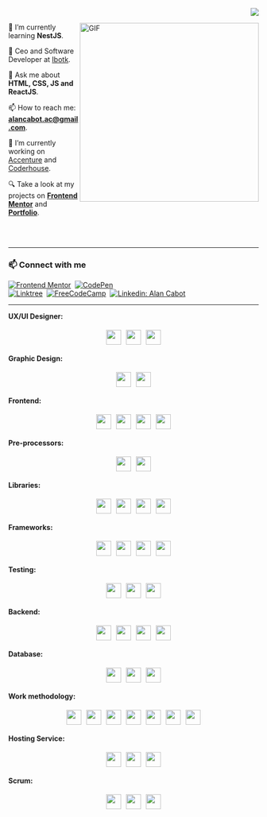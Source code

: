 <p align="right">
  <a href="https://github.com/alanmartinc"><img src="https://img.shields.io/github/followers/alanmartinc?label=follow&style=social" /></a>
</p>

<img align="right" alt="GIF" src="https://user-images.githubusercontent.com/90595158/211714560-d889e973-e44e-45bb-a4f1-6901c269837b.svg" width="360px"/>


🌱 I’m currently learning **NestJS**.

🦾 Ceo and Software Developer at [Ibotk](https://www.ibotk.com/).

💬 Ask me about **HTML, CSS, JS and ReactJS**.

📫 How to reach me: **alancabot.ac@gmail.com**.

🎯 I’m currently working on [Accenture](https://www.accenture.com/ar-es) and  [Coderhouse](https://www.coderhouse.com/).

🔍 Take a look at my projects on [**Frontend Mentor**](https://www.frontendmentor.io/profile/alanmartinc) and [**Portfolio**](https://portfolio-alan-martin-cabot.netlify.app/projects.html).

<br>
<br>

---

<h3 align="left">📫 Connect with me</h3>

<div align = "left"> 

[![Frontend Mentor](https://img.shields.io/badge/-Frontend%20Mentor-5F3DC4?style=for-the-badge&logo=FrontendMentor&logoColor=white&link=https://www.frontendmentor.io/profile/alanmartinc)](https://www.frontendmentor.io/profile/alanmartinc)&nbsp;
[![CodePen](https://img.shields.io/badge/-CodePen-000000?style=for-the-badge&logo=CodePen&logoColor=white&link=https://codepen.io/alanmartinc)](https://codepen.io/alanmartinc)
<br>
[![Linktree](https://img.shields.io/badge/-Linktree-39e09b?&style=for-the-badge&logo=linktree&logoColor=white&link=https://linktr.ee/alanmartinc)](https://linktr.ee/alanmartinc)&nbsp;
[![FreeCodeCamp](https://img.shields.io/badge/-FreeCodeCamp-0A0A23?style=for-the-badge&logo=FreeCodeCamp&logoColor=white&link=https://www.freecodecamp.org/alanmartinc)](https://www.freecodecamp.org/alanmartinc)&nbsp;
[![Linkedin: Alan Cabot](https://img.shields.io/badge/-linkedin-blue?style=for-the-badge&logo=Linkedin&logoColor=white&link=https://www.linkedin.com/in/alan-cabot)](https://www.linkedin.com/in/alan-cabot/)
  
</div>

---

**UX/UI Designer:** 

<div style="display: flex; flex-direction: row; justify-content: center;">
  <img src="https://cdn.svgporn.com/logos/adobe-xd.svg" width="30px" height="30px" hspace="5" vspace="5"/>
  <img src="https://cdn.svgporn.com/logos/figma.svg" width="30px" height="30px" hspace="5" vspace="5"/>
  <img src="https://cdn.svgporn.com/logos/sketch.svg" width="30px" height="30px" hspace="5" vspace="5"/>
</div>

**Graphic Design:** 

<div style="display: flex; flex-direction: row; justify-content: center;">
  <img src="https://cdn.svgporn.com/logos/adobe-illustrator.svg" width="30px" hspace="5" vspace="5"/>
  <img src="https://cdn.svgporn.com/logos/adobe-photoshop.svg" width="30px" hspace="5" vspace="5"/>
</div>

**Frontend:** 

<div style="display: flex; flex-direction: row; justify-content: center;">
  <img src="https://cdn.svgporn.com/logos/html-5.svg" width="30px" height="30px" hspace="5" vspace="5"/>
  <img src="https://cdn.svgporn.com/logos/css-3.svg" width="30px" height="30px" hspace="5" vspace="5"/>
  <img src="https://cdn.svgporn.com/logos/javascript.svg" width="30px" height="30px" hspace="5" vspace="5"/>
  <img src="https://cdn.svgporn.com/logos/typescript-icon.svg" width="30px" height="30px" hspace="5" vspace="5"/>
</div>

**Pre-processors:** 
 
<div style="display: flex; flex-direction: row; justify-content: center;">
  <img src="https://cdn.svgporn.com/logos/sass.svg" width="30px" height="30px" hspace="5" vspace="5"/>
  <img src="https://cdn.svgporn.com/logos/less.svg" width="30px" height="30px" hspace="5" vspace="5"/>
</div>

**Libraries:** 
 
<div style="display: flex; flex-direction: row; justify-content: center;">
  <img src="https://cdn.svgporn.com/logos/jquery.svg" width="30px" height="30px" hspace="5" vspace="5"/>
  <img src="https://cdn.svgporn.com/logos/immer.svg" width="30px" height="30px" hspace="5" vspace="5"/>
  <img src="https://cdn.svgporn.com/logos/ramda.svg" width="30px" height="30px" hspace="5" vspace="5"/>
  <img src="https://cdn.svgporn.com/logos/react.svg" width="30px" height="30px" hspace="5" vspace="5"/>
</div>

**Frameworks:** 
 
<div style="display: flex; flex-direction: row; justify-content: center;">
  <img src="https://cdn.svgporn.com/logos/bootstrap.svg" width="30px" height="30px" hspace="5" vspace="5"/>
  <img src="https://cdn.svgporn.com/logos/django-icon.svg" width="30px" height="30px" hspace="5" vspace="5"/>
  <img src="https://cdn.svgporn.com/logos/angular-icon.svg" width="30px" height="30px" hspace="5" vspace="5"/> 
  <img src="https://cdn.svgporn.com/logos/nextjs.svg" width="30px" height="30px" hspace="5" vspace="5"/>
</div>

**Testing:** 
 
<div style="display: flex; flex-direction: row; justify-content: center;">
  <img src="https://cdn.svgporn.com/logos/jest.svg" width="30px" height="30px" hspace="5" vspace="5"/>
  <img src="https://cdn.svgporn.com/logos/testing-library.svg" width="30px" height="30px" hspace="5" vspace="5"/>
  <img src="https://cdn.svgporn.com/logos/cypress.svg" width="30px" height="30px" hspace="5" vspace="5"/>
</div>

**Backend:** 
 
<div style="display: flex; flex-direction: row; justify-content: center;">
  <img src="https://cdn.svgporn.com/logos/nodejs-icon.svg" width="30px" height="30px" hspace="5" vspace="5"/>
  <img src="https://cdn.svgporn.com/logos/php.svg" width="30px" height="30px" hspace="5" vspace="5"/>
  <img src="https://cdn.svgporn.com/logos/python.svg" width="30px" height="30px" hspace="5" vspace="5"/>
  <img src="https://cdn.svgporn.com/logos/nestjs.svg" width="30px" height="30px" hspace="5" vspace="5"/>
</div>

**Database:** 
 
<div style="display: flex; flex-direction: row; justify-content: center;">
  <img src="https://cdn.svgporn.com/logos/mysql.svg" width="30px" height="30px" hspace="5" vspace="5"/>
  <img src="https://cdn.svgporn.com/logos/mongodb.svg" width="30px" height="30px" hspace="5" vspace="5"/> 
  <img src="https://cdn.svgporn.com/logos/typeorm.svg" width="30px" height="30px" hspace="5" vspace="5"/>
</div>

**Work methodology:** 
 
<div style="display: flex; flex-direction: row; justify-content: center;">
  <img src="https://cdn.svgporn.com/logos/jenkins.svg" width="30px" height="30px" hspace="5" vspace="5"/> 
  <img src="https://cdn.svgporn.com/logos/openshift.svg" width="30px" height="30px" hspace="5" vspace="5"/>  
  <img src="https://cdn.svgporn.com/logos/kibana.svg" width="30px" height="30px" hspace="5" vspace="5"/>  
  <img src="https://cdn.svgporn.com/logos/appdynamics.svg" width="30px" height="30px" hspace="5" vspace="5"/>
  <img src="https://cdn.svgporn.com/logos/docker-icon.svg" width="30px" height="30px" hspace="5" vspace="5"/> 
  <img src="https://cdn.svgporn.com/logos/postman.svg" width="30px" height="30px" hspace="5" vspace="5"/> 
  <img src="https://cdn.svgporn.com/logos/swagger.svg" width="30px" height="30px" hspace="5" vspace="5"/>
</div>

**Hosting Service:**

<div style="display: flex; flex-direction: row; justify-content: center;">
  <img src="https://cdn.svgporn.com/logos/github-icon.svg" width="30px" height="30px" hspace="5" vspace="5" />
  <img src="https://cdn.svgporn.com/logos/gitlab.svg" width="30px" height="30px" hspace="5" vspace="5"/>
  <img src="https://cdn.svgporn.com/logos/bitbucket.svg" width="30px" height="30px" hspace="5" vspace="5"/>  
</div>

**Scrum:** 

<div style="display: flex; flex-direction: row; justify-content: center;">
  <img src="https://cdn.svgporn.com/logos/jira.svg" width="30px" height="30px" hspace="5" vspace="5" /> 
  <img src="https://cdn.svgporn.com/logos/trello.svg" width="30px" height="30px" hspace="5" vspace="5" />  
  <img src="https://cdn.svgporn.com/logos/slack-icon.svg" width="30px" height="30px" hspace="5" vspace="5"/>
</div>
